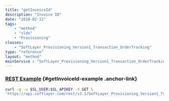 ```yaml
---
title: "getInvoiceId"
description: "Invoice ID"
date: "2018-02-12"
tags:
    - "method"
    - "sldn"
    - "Provisioning"
classes:
    - "SoftLayer_Provisioning_Version1_Transaction_OrderTracking"
type: "reference"
layout: "method"
mainService : "SoftLayer_Provisioning_Version1_Transaction_OrderTracking"
---
```


### [REST Example](#getInvoiceId-example) <a href="/article/rest/"><i class="fas fa-question"></i></a> {#getInvoiceId-example .anchor-link} 
```bash
curl -g -u $SL_USER:$SL_APIKEY -X GET \
'https://api.softlayer.com/rest/v3.1/SoftLayer_Provisioning_Version1_Transaction_OrderTracking/{SoftLayer_Provisioning_Version1_Transaction_OrderTrackingID}/getInvoiceId'
```
